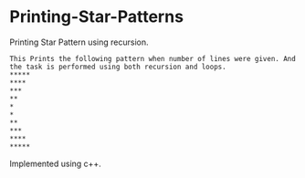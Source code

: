 # Printing-Star-Patterns
Printing Star Pattern using recursion.
```
This Prints the following pattern when number of lines were given. And the task is performed using both recursion and loops.
*****
****
***
**
*
*
**
***
****
*****
```
Implemented using c++.
